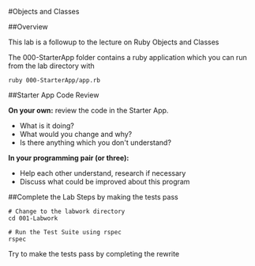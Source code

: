 #Objects and Classes

##Overview

This lab is a followup to the lecture on Ruby Objects and Classes

The 000-StarterApp folder contains a ruby application which you can run from the lab directory with

    ruby 000-StarterApp/app.rb

##Starter App Code Review

__On your own:__ review the code in the Starter App.

* What is it doing?
* What would you change and why?
* Is there anything which you don't understand?

__In your programming pair (or three):__

* Help each other understand, research if necessary
* Discuss what could be improved about this program



##Complete the Lab Steps by making the tests pass

```
# Change to the labwork directory
cd 001-Labwork

# Run the Test Suite using rspec
rspec

```

Try to make the tests pass by completing the rewrite 


